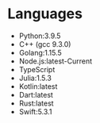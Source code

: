 # Languages

- Python:3.9.5
- C++ (gcc 9.3.0)
- Golang:1.15.5
- Node.js:latest-Current
- TypeScript
- Julia:1.5.3
- Kotlin:latest
- Dart:latest
- Rust:latest
- Swift:5.3.1